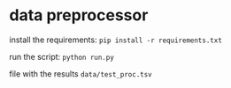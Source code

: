 # data preprocessor

install the requirements: `pip install -r requirements.txt`

run the script: `python run.py`

file with the results `data/test_proc.tsv`
